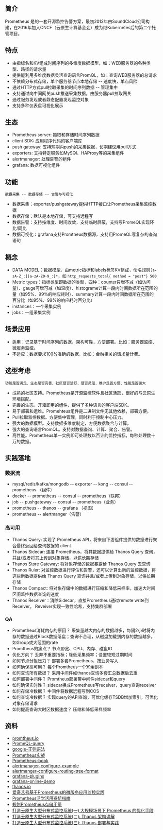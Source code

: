 
## 简介

Prometheus 是的一套开源监控告警方案，最初2012年由SoundCloud公司构建，在2016年加入CNCF（云原生计算基金会）成为继Kubernetes后的第二个托管项目。

## 特点

- 由指标名和KV组成时间序列的多维度数据模型，如：WEB服务器的各种类型、路径的请求量
- 提供能利用多维度数据灵活查询语言PromQL，如：查询WEB服务器的总请求
- 不依赖分布式存储，单个服务器节点本地存储 -- 速度快，单点风险
- 通过HTTP方式pull拉取采集的时间序列数据 -- 管理集中
- 支持通过向中间网关push推送采集数据，由服务器pull拉取网关
- 通过服务发现或者静态配置发现监控对象
- 支持多种仪表盘可视化展示

## 生态

- Prometheus server: 抓取和存储时间序列数据
- client SDK: 应用程序代码的客户端库
- push gateway: 支持短期内push的采集数据，长期建议用pull方式
- exporters: 支持特定服务如MySQl、HAProxy等的采集组件
- alertmanager: 处理告警的组件
- grafana: 数据可视化组件

## 功能
`数据采集 -- 数据存储 -- 告警与可视化`
- 数据采集：exporter/pushgateway提供HTTP接口让Prometheus采集监控数据
- 数据存储：默认是本地存储，可支持远程写
- 数据告警：支持按维度、时间收敛，支持临时屏蔽，支持写PromeQL实现环比/同比
- 数据可视化：grafana支持Promtheus数据源，支持用PromeQL写复杂的查询语句

## 概念
- DATA MODEL：数据模型，由metric指标和labels标签KV组成，命名规则`[a-zA-Z_:][a-zA-Z0-9_:]*`，如 `http_requests_total{ method = "post"} 500`
- Metric types：指标类型即数据的类型，四种：counter只增不减（如访问量）、gauge可增可减（如温度）、histograme计算一段内时间数据所在范围的量（如95%、99%的响应耗时）、summary计算一段内时间数据所在范围的百分比（如95%、99%的响应耗时百分比）
- instances：一个采集实例
- jobs：一组采集实例

## 场景应用

- 适用：记录基于时间序列的数据，架构可靠，方便部署。比如：服务器监控、微服务监控。
- 不适应：数据要求100%准确的数据，比如：金融相关的请求量计费。

## 选型考虑 

`功能是否满足、生态是否完善、社区是否活跃、是否灵活、维护是否方便、性能是否强大`

- 成熟的社区支持。Prometheus是开源监控软件且社区活跃，很好的与云原生环境搭配。
- 完善的生态。开箱即用的组件，提供了多种语言的客户端SDK。
- 易于部署和运维。Promehteus组件是二进制文件无其他依赖，部署方便。
- Pull拉取监控数据。方便集中管理，同时利于控制中心压力。
- 强大的数据模型。支持数据多维度制定，方便数据聚合与计算。
- 强大的查询语言PromQL。支持对数据查询、计算、聚合、告警。
- 高性能。Prometheus单一实例即可处理数以百计的监控指标，每秒处理数十万的数据。

## 实践落地

### 数据流

- mysql/redis/kafka/mongodb -- exporter -- kong -- consul -- prometheus （组件）
- docker -- prometheus -- consul -- prometheus（联邦）
- job -- pushgateway -- consul -- prometheus（业务）
- prometheus -- thanos -- grafana （视图）
- prometheus -- alertmanger（告警）

### 高可用

- Thanos Query: 实现了 Prometheus API，将来自下游组件提供的数据进行聚合最终返回给查询数据的 client
- Thanos Sidecar: 连接 Prometheus，将其数据提供给 Thanos Query 查询，并且/或者将其上传到对象存储，以供长期存储
- Thanos Store Gateway: 将对象存储的数据暴露给 Thanos Query 去查询
- Thanos Ruler: 对监控数据进行评估和告警，还可以计算出新的监控数据，将这些新数据提供给 Thanos Query 查询并且/或者上传到对象存储，以供长期存储
- Thanos Compact: 将对象存储中的数据进行压缩和降低采样率，加速大时间区间监控数据查询的速度
- Thanos Receiver：消除Sidecar，直接Prometheus通过remote write到Receiver。 Reveiver实现一致性哈希，支持集群部署

### QA

- Prometheus消耗内存的原因？  采集量越大内存的数据越多，每隔2小时将内存的数据通过Block数据落盘；查询不合理，从磁盘加载到内存的数据越多，如Group或大范围的rate
- Promtheus的痛点？  节点带宽、CPU、内存、磁盘IO
- 优化方向？  丢弃不重要指标；降低采集频率；设置较短过期时间
- 如何节点分担压力？  部署多套Prometheus，按业务写入
- 如何确保高可用？  每个Promtheus一个冗余副本
- 如何查询所有数据？  采用中间件如thanos查询多套汇总数据后去重
- 如何部署中间件？  Promtheus部署带中间件sidecar和query
- 如何确保实时性？  sidecar换成Prometheus写receiver，query查询receiver
- 如何存储冷数据？  中间件将数据远程写到COS
- 如何查询冷数据？  实现query的API查询，可优化缓存TSDB增加索引，可优化对象存储请求
- 如何提高查询大时区数据速度？  压缩和降低采样频率

## 资料

- [promtheus.io](https://prometheus.io/)
- [PromeQL-query](https://prometheus.io/docs/prometheus/latest/querying/basics/)
- [google-正则语法](https://github.com/google/re2/wiki/Syntax)
- [Prometheus实战](https://www.bookstack.cn/read/prometheus_practice/ha-prometheus.md)
- [Prometheus-book](https://yunlzheng.gitbook.io/prometheus-book/parti-prometheus-ji-chu/quickstart)
- [alertmanager-configure-example](https://github.com/prometheus/alertmanager/blob/main/doc/examples/simple.yml)
- [alertmanger-configure-routing-tree-format](https://prometheus.io/webtools/alerting/routing-tree-editor/)
- [grafana-plugins](https://grafana.com/grafana/plugins/?orderBy=weight&direction=asc)
- [grafana-online-demo](https://play.grafana.org/d/000000012/grafana-play-home?orgId=1)
- [thanos.io](https://thanos.io/tip/thanos/getting-started.md)
- [爱奇艺号基于Prometheus的微服务应用监控实践](https://www.toutiao.com/article/6853605670407799303/?tt_from=copy_link&utm_campaign=client_share&timestamp=1595985449&app=news_article&utm_source=copy_link&utm_medium=toutiao_ios&use_new_style=1&req_id=202007290917290100140400933D79F5B4&group_id=6853605670407799303&wid=1654669650849)
- [Prometheus活学活用避坑指南](https://cloud.tencent.com/developer/news/629972)
- [规划Prometheus存储用量](https://www.jianshu.com/p/93412a925da2)
- [打造云原生大型分布式监控系统(一) 大规模场景下 Prometheus 的优化手段](https://www.bilibili.com/video/BV17C4y1x7HE)
- [打造云原生大型分布式监控系统(二): Thanos 架构详解](https://www.bilibili.com/video/BV1Vk4y1R7S9)
- [打造云原生大型分布式监控系统(三): Thanos 部署与实践](https://www.bilibili.com/video/BV16g4y187HD)

